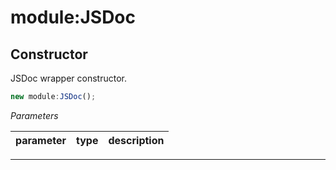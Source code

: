 # module:JSDoc




## Constructor
JSDoc wrapper constructor.

```js
new module:JSDoc();
```

*Parameters*

parameter | type | description
--------- | ---- | -----------

---




